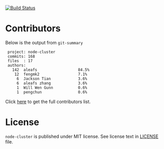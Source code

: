 [![Build Status](https://secure.travis-ci.org/aleafs/node-cluster.png?branch=v2.0)](http://travis-ci.org/aleafs/node-cluster)

# Contributors #

Below is the output from `git-summary`

```
 project: node-cluster
 commits: 168
 files  : 17
 authors: 
   142	aleafs                  84.5%
    12	fengmk2                 7.1%
     6	Jackson Tian            3.6%
     6	aleafs zhang            3.6%
     1	Will Wen Gunn           0.6%
     1	pengchun                0.6%

```

Click [here](https://github.com/aleafs/node-cluster/graphs/contributors) to get the full contributors list.

# License #
`node-cluster` is published under MIT license.
See license text in [LICENSE](https://github.com/aleafs/node-cluster/blob/v2.0/LICENSE) file.
